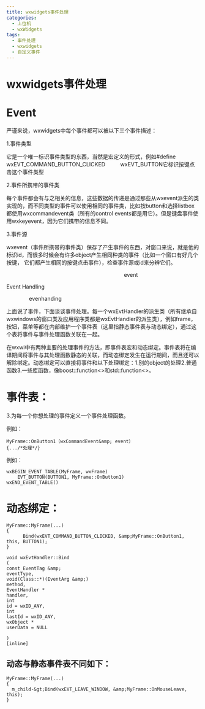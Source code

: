 ```yaml
---
title: wxwidgets事件处理
categories:
  - 上位机
  - wxWidgets
tags:
  - 事件处理
  - wxwidgets
  - 自定义事件
---
```


# wxwidgets事件处理

# Event

严谨来说，wxwidgets中每个事件都可以被以下三个事件描述：

1.事件类型  

它是一个唯一标识事件类型的东西，当然是宏定义的形式，例如#define wxEVT_COMMAND_BUTTON_CLICKED          wxEVT_BUTTON它标识按键点击这个事件类型

2.事件所携带的事件类  

每个事件都会有与之相关的信息，这些数据的传递是通过那些从wxevent派生的类实现的，而不同类型的事件可以使用相同的事件类，比如按button和选择listbox都使用wxcommandevent类（所有的control events都是用它）。但是键盘事件使用wxkeyevent，因为它们携带的信息不同。

3.事件源 

wxevent（事件所携带的事件类）保存了产生事件的东西，对窗口来说，就是他的标识id，而很多时候会有许多object产生相同种类的事件（比如一个窗口有好几个按键， 它们都产生相同的按键点击事件），检查事件源或id来分辨它们。

                                                                              event

Event Handling

               evenhanding

上面说了事件，下面谈谈事件处理。每一个<a title="A class that can handle events from the windowing system.">wxEvtHandler</a>的派生类（所有继承自wxwindows的窗口类及应用程序类都是<a title="A class that can handle events from the windowing system.">wxEvtHandler</a>的派生类），例如frame，按钮，菜单等都在内部维护一个事件表（这里指静态事件表与动态绑定），通过这个表将事件与事件处理函数关联在一起。

在wxwi中有两种主要的处理事件的方法，即事件表宏和动态绑定。事件表将在编译期间将事件与其处理函数静态的关联，而动态绑定发生在运行期间，而且还可以解除绑定。动态绑定可以直接将事件和以下处理绑定：1.别的object的处理2.普通函数3.一些库函数，像boost::function&lt;&gt;和std::function&lt;&gt;。

# 事件表：

3.为每一个你想处理的事件定义一个事件处理函数。<br/>

例如：

```
MyFrame::OnButton1（wxCommandEvent&amp; event）
{.../*处理*/}
```

例如：

```
wxBEGIN_EVENT_TABLE(MyFrame, wxFrame)
    EVT_BUTTON(BUTTON1, MyFrame::OnButton1)
wxEND_EVENT_TABLE()
```

# 动态绑定：

```
MyFrame::MyFrame(...)
{
      Bind(wxEVT_COMMAND_BUTTON_CLICKED, &amp;MyFrame::OnButton1, this, BUTTON1);
}
```

```
void wxEvtHandler::Bind
(
const EventTag &amp; 
eventType,
void(Class::*)(EventArg &amp;) 
method,
EventHandler * 
handler,
int 
id = wxID_ANY,
int 
lastId = wxID_ANY,
wxObject * 
userData = NULL
 
)
[inline]
```

## 动态与静态事件表不同如下：

```
MyFrame::MyFrame(...)
{
  m_child-&gt;Bind(wxEVT_LEAVE_WINDOW, &amp;MyFrame::OnMouseLeave, this);
}
```
